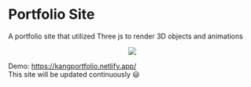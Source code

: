 # Portfolio Site

A portfolio site that utilized Three js to render 3D objects and animations <br>

<p align="center">
  <img src="portfolioGif.gif" >
</p>

Demo: https://kangportfolio.netlify.app/ <br>
This site will be updated continuously 😃
